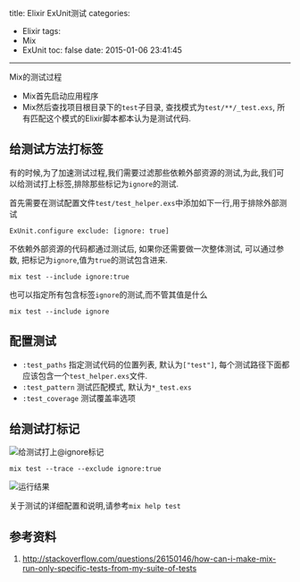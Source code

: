 title: Elixir ExUnit测试
categories:
  - Elixir
tags:
  - Mix
  - ExUnit
toc: false
date: 2015-01-06 23:41:45
---

Mix的测试过程

- Mix首先启动应用程序
- Mix然后查找项目根目录下的`test`子目录, 查找模式为`test/**/_test.exs`, 所有匹配这个模式的Elixir脚本都本认为是测试代码.

## 给测试方法打标签

有的时候,为了加速测试过程,我们需要过滤那些依赖外部资源的测试,为此,我们可以给测试打上标签,排除那些标记为`ignore`的测试.

首先需要在测试配置文件`test/test_helper.exs`中添加如下一行,用于排除外部测试

```
ExUnit.configure exclude: [ignore: true]
```

不依赖外部资源的代码都通过测试后, 如果你还需要做一次整体测试, 可以通过参数, 把标记为`ignore`,值为`true`的测试包含进来.

```
mix test --include ignore:true
```

也可以指定所有包含标签`ignore`的测试,而不管其值是什么

```
mix test --include ignore
```

## 配置测试

- `:test_paths` 指定测试代码的位置列表, 默认为`["test"]`, 每个测试路径下面都应该包含一个`test_helper.exs`文件.
- `:test_pattern` 测试匹配模式, 默认为`*_test.exs`
- `:test_coverage` 测试覆盖率选项

## 给测试打标记

![给测试打上@ignore标记](/assets/elixir/FB52C36C-1100-4CAA-B430-C4D932CEDBBE.png)

```
mix test --trace --exclude ignore:true
```
![运行结果](/assets/elixir/36FC718B-1167-4E3B-BCB2-9B8F06AE698C.jpg)

关于测试的详细配置和说明,请参考`mix help test`


## 参考资料

1. http://stackoverflow.com/questions/26150146/how-can-i-make-mix-run-only-specific-tests-from-my-suite-of-tests
